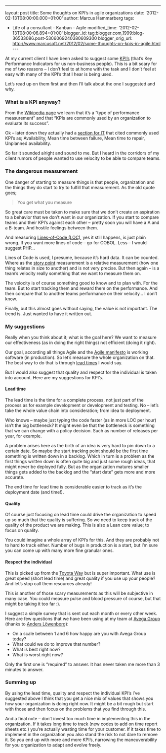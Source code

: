 ---
layout: post
title: Some thoughts on KPI’s in agile organizations
date: '2012-02-13T08:00:00.000+01:00'
author: Marcus Hammarberg
tags:
  - Life of a consultant - Kanban - Agile
modified_time: '2012-02-13T08:00:06.894+01:00'
blogger_id: tag:blogger.com,1999:blog-36533086.post-5306069240380609300
blogger_orig_url: http://www.marcusoft.net/2012/02/some-thoughts-on-kpis-in-agile.html ---

At my current client I have been asked to suggest some
<a href="http://en.wikipedia.org/wiki/Performance_indicator"
target="_blank">KPI’s</a> (that’s Key Performance Indicators for us
non-business people). This is a bit scary for me of two reasons – I
don’t feel to at home with the task and I don’t feel at easy with many
of the KPI’s that I hear is being used.

Let’s read up on them first and then I’ll talk about the one I suggested
and why.



### What is a KPI anyway?

From the <a href="http://en.wikipedia.org/wiki/Performance_indicator"
target="_blank">Wikipedia page</a> we learn that it’s a “type of
performance measurement” and that “KPIs are commonly used by an
organization to evaluate its success”.

Ok – later down they actually had a
<a href="http://en.wikipedia.org/wiki/Performance_indicator#IT"
target="_blank">section for IT</a> that cited commonly used KPI’s as;
Availability, Mean time between failure, Mean time to repair, Unplanned
availability.

So far it sounded alright and sound to me. But I heard in the corridors
of my client rumors of people wanted to use velocity to be able to
compare teams.

### The dangerous measurement

One danger of starting to measure things is that people, organization
and the things they do start to try to fulfill that measurement. As the
old quote goes;

> You get what you measure

So great care must be taken to make sure that we don’t create an
aspiration to a behavior that we don’t want in our organization. If you
start to compare teams and their KPI’s against each other – pretty soon
you will have a A and a B-team. And hostile feelings between them.

And measuring
<a href="http://en.wikipedia.org/wiki/Source_lines_of_code"
target="_blank">Lines-of-Code (LOC)</a>, yes it still happens, is just
plain wrong. If you want more lines of code – go for COBOL. Less – I
would suggest PHP…

Lines of Code is used, I presume, because it’s hard data. It can be
counted. Where as the <a
href="http://agilefaq.wordpress.com/2007/11/13/what-is-a-story-point/"
target="_blank">story point</a> measurement is a relative measurement
(how one thing relates in size to another) and is not very precise. But
then again – is a team’s velocity really something that we want to
measure them on.

The velocity is of course something good to know and to plan with. For
the team. But to start tracking them and reward them on the performance.
And then compare that to another teams performance on their velocity… I
don’t know.

Finally, but this almost goes without saying, the value is not
important. The trend is. Just wanted to have it written out.

### My suggestions

Really when you think about it; what is the goal here? We want to
measure our effectiveness (as in doing the right things) not efficient
(doing it right).

Our goal, according all things Agile and the
<a href="http://www.agilemanifesto.org/" target="_blank">Agile
manifesto</a> is working software (in production). So let’s measure the
whole organization on that. The best way to do that is through
<a href="http://en.wikipedia.org/wiki/Lead_time" target="_blank">lead
times</a> I would say.

But I would also suggest that quality and respect for the individual is
taken into account. Here are my suggestions for KPI’s.

#### Lead time

The lead time is the time for a complete process, not just part of the
process as for example development or development and testing. No –
let’s take the whole value chain into consideration; from idea to
deployment.

Who knows – maybe just typing the code faster (as in more LOC per hour)
isn’t the big bottleneck? It might even be that the bottleneck is
something that we can change with a policy decision. Such as number of
releases per year, for example.

A problem arises here as the birth of an idea is very hard to pin down
to a certain date. So maybe the start tracking point should be the first
time something is written down in a backlog. Which in turn is a problem
as the first things written down is often quite big and just some rough
ideas, that might never be deployed fully. But as the organization
matures smaller things gets added to the backlog and the “start date”
gets more and more accurate.

The end time for lead time is considerable easier to track as it’s the
deployment date (and time!).

#### Quality

Of course just focusing on lead time could drive the organization to
speed up so much that the quality is suffering. So we need to keep track
of the quality of the product we are making. This is also a Lean core
value; to focus on quality.

You could imagine a whole array of KPI’s for this. And they are probably
not to hard to track either. Number of bugs in production is a start,
but I’m sure you can come up with many more fine granular ones.

#### Respect the individual

This is picked up from the
<a href="http://en.wikipedia.org/wiki/The_Toyota_Way"
target="_blank">Toyota Way</a> but is super important. What use is great
speed (short lead time) and great quality if you use up your people? And
let’s stop call them resources already!

This is another of those scary measurements as this will be subjective
in many case. You could measure pulse and blood pressure of course, but
that might be taking it too far :).

I suggest a simple survey that is sent out each month or every other
week. Here are few questions that we have been using at my team at
<a href="http://www.avegagroup.se" target="_blank">Avega Group</a>
(thanks to
<a href="https://twitter.com/#!/anderslowenborg" target="_blank">Anders
Löwenborg</a>):

-   On a scale between 1 and 6 how happy are you with Avega Group today?
-   What could we do to improve that number?
-   What is best right now?
-   What is worst right now?

Only the first one is “required” to answer. It has never taken me more
than 3 minutes to answer.

### Summing up

By using the lead time, quality and respect the individual KPI’s I’ve
suggested above I think that you get a nice mix of values that shows you
how your organization is doing right now. It might be a bit rough but
start with those and then focus on the problems that you find through
this.

And a final note – don’t invest too much time in implementing this in
the organization. If it takes long time to track (new codes to add on
time report sheets etc.) you’re actually wasting time for your customer.
If it takes time to implement in the organization you also stand the
risk to not dare to remove it. So you end up with more and more KPI’s,
narrowing the maneuverability for you organization to adapt and evolve
freely.
